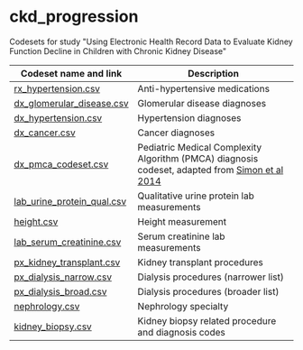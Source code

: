 # ckd_progression

Codesets for study "Using Electronic Health Record Data to Evaluate Kidney Function Decline in Children with Chronic Kidney Disease"

| Codeset name and link       | Description |
|-----------------------------|-------------|
| [rx_hypertension.csv](https://github.com/PEDSnet/ckd_progression/blob/main/codesets/rx_hypertension.csv)                  | Anti-hypertensive medications                                                                                                               |
| [dx_glomerular_disease.csv](https://github.com/PEDSnet/ckd_progression/blob/main/codesets/dx_glomerular_disease.csv)      | Glomerular disease diagnoses                                                                                                                |
| [dx_hypertension.csv](https://github.com/PEDSnet/ckd_progression/blob/main/codesets/dx_hypertension.csv)                  | Hypertension diagnoses                                                                                                                      |
| [dx_cancer.csv](https://github.com/PEDSnet/ckd_progression/blob/main/codesets/dx_cancer.csv)                              | Cancer diagnoses                                                                                                                            |
| [dx_pmca_codeset.csv](https://github.com/PEDSnet/ckd_progression/blob/main/codesets/dx_pmca_codeset.csv)                  | Pediatric Medical Complexity Algorithm (PMCA) diagnosis codeset, adapted from [Simon et al 2014](https://pubmed.ncbi.nlm.nih.gov/24819580/) |
| [lab_urine_protein_qual.csv](https://github.com/PEDSnet/ckd_progression/blob/main/codesets/lab_urine_protein_qual.csv) | Qualitative urine protein lab measurements                                                                                                  |
| [height.csv](https://github.com/PEDSnet/ckd_progression/blob/main/codesets/height.csv)                                    | Height measurement                                                                                                                          |
| [lab_serum_creatinine.csv](https://github.com/PEDSnet/ckd_progression/blob/main/codesets/lab_serum_creatinine.csv)        | Serum creatinine lab measurements                                                                                                           |
| [px_kidney_transplant.csv](https://github.com/PEDSnet/ckd_progression/blob/main/codesets/px_kidney_transplant.csv)        | Kidney transplant procedures                                                                                                                |
| [px_dialysis_narrow.csv](https://github.com/PEDSnet/ckd_progression/blob/main/codesets/px_dialysis_narrow.csv)            | Dialysis procedures (narrower list)                                                                                                         |
| [px_dialysis_broad.csv](https://github.com/PEDSnet/ckd_progression/blob/main/codesets/px_dialysis_broad.csv)              | Dialysis procedures (broader list)                                                                                                          |
| [nephrology.csv](https://github.com/PEDSnet/ckd_progression/blob/main/codesets/nephrology.csv)                            | Nephrology specialty                                                                                                                        |
| [kidney_biopsy.csv](https://github.com/PEDSnet/ckd_progression/blob/main/codesets/kidney_biopsy/)                             | Kidney biopsy related procedure and diagnosis codes                                                                                         |
